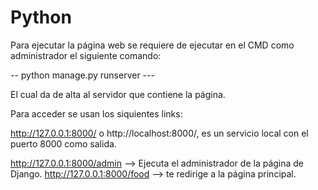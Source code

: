 # Python
Para ejecutar la página web se requiere de ejecutar en el CMD como administrador el siguiente comando:

--    python manage.py runserver ---

El cual da de alta al servidor que contiene la página.


Para acceder se usan los siquientes links:

http://127.0.0.1:8000/ o http://localhost:8000/, es un servicio local con el puerto 8000 como salida.

http://127.0.0.1:8000/admin --> Ejecuta el administrador de la página de Django.
http://127.0.0.1:8000/food --> te redirige a la página principal.
